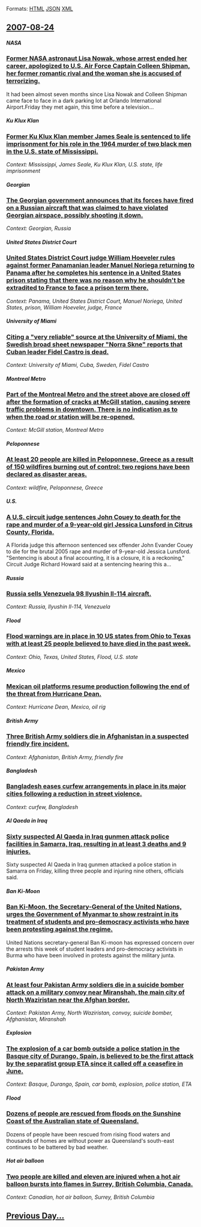 
Formats: [HTML](2007/08/24/index.html)  [JSON](2007/08/24/index.json)  [XML](2007/08/24/index.xml)  

## [2007-08-24](/news/2007/08/24/index.md)

##### NASA
### [ Former NASA astronaut Lisa Nowak, whose arrest ended her career, apologized to U.S. Air Force Captain Colleen Shipman, her former romantic rival and the woman she is accused of terrorizing. ](/news/2007/08/24/former-nasa-astronaut-lisa-nowak-whose-arrest-ended-her-career-apologized-to-u-s-air-force-captain-colleen-shipman-her-former-romantic.md)
It had been almost seven months since Lisa Nowak and Colleen Shipman came face to face in a dark parking lot at Orlando International Airport.Friday they met again, this time before a television...

##### Ku Klux Klan
### [ Former Ku Klux Klan member James Seale is sentenced to life imprisonment for his role in the 1964 murder of two black men in the U.S. state of Mississippi. ](/news/2007/08/24/former-ku-klux-klan-member-james-seale-is-sentenced-to-life-imprisonment-for-his-role-in-the-1964-murder-of-two-black-men-in-the-u-s-state.md)
_Context: Mississippi, James Seale, Ku Klux Klan, U.S. state, life imprisonment_

#####  Georgian
### [ The Georgian government announces that its forces have fired on a Russian aircraft that was claimed to have violated Georgian airspace, possibly shooting it down. ](/news/2007/08/24/the-georgian-government-announces-that-its-forces-have-fired-on-a-russian-aircraft-that-was-claimed-to-have-violated-georgian-airspace-pos.md)
_Context:  Georgian, Russia_

##### United States District Court
### [ United States District Court judge William Hoeveler rules against former Panamanian leader Manuel Noriega returning to Panama after he completes his sentence in a United States prison stating that there was no reason why he shouldn't be extradited to France to face a prison term there. ](/news/2007/08/24/united-states-district-court-judge-william-hoeveler-rules-against-former-panamanian-leader-manuel-noriega-returning-to-panama-after-he-comp.md)
_Context: Panama, United States District Court, Manuel Noriega, United States, prison, William Hoeveler, judge, France_

##### University of Miami
### [ Citing a "very reliable" source at the University of Miami, the Swedish broad sheet newspaper "Norra Skne" reports that Cuban leader Fidel Castro is dead. ](/news/2007/08/24/citing-a-very-reliable-source-at-the-university-of-miami-the-swedish-broad-sheet-newspaper-norra-skane-reports-that-cuban-leader-fidel.md)
_Context: University of Miami, Cuba, Sweden, Fidel Castro_

##### Montreal Metro
### [ Part of the Montreal Metro and the street above are closed off after the formation of cracks at McGill station, causing severe traffic problems in downtown. There is no indication as to when the road or station will be re-opened. ](/news/2007/08/24/part-of-the-montreal-metro-and-the-street-above-are-closed-off-after-the-formation-of-cracks-at-mcgill-station-causing-severe-traffic-prob.md)
_Context: McGill station, Montreal Metro_

##### Peloponnese
### [ At least 20 people are killed in Peloponnese, Greece as a result of 150 wildfires burning out of control: two regions have been declared as disaster areas. ](/news/2007/08/24/at-least-20-people-are-killed-in-peloponnese-greece-as-a-result-of-150-wildfires-burning-out-of-control-two-regions-have-been-declared-as.md)
_Context: wildfire, Peloponnese, Greece_

##### U.S.
### [ A U.S. circuit judge sentences John Couey to death for the rape and murder of a 9-year-old girl Jessica Lunsford in Citrus County, Florida. ](/news/2007/08/24/a-u-s-circuit-judge-sentences-john-couey-to-death-for-the-rape-and-murder-of-a-9-year-old-girl-jessica-lunsford-in-citrus-county-florida.md)
A Florida judge this afternoon sentenced sex offender John Evander Couey to die for the brutal 2005 rape and murder of 9-year-old Jessica Lunsford. &quot;Sentencing is about a final accounting, it is a closure, it is a reckoning,&quot; Circuit Judge Richard Howard said at a sentencing hearing this a...

##### Russia
### [ Russia sells Venezuela 98 Ilyushin Il-114 aircraft. ](/news/2007/08/24/russia-sells-venezuela-98-ilyushin-il-114-aircraft.md)
_Context: Russia, Ilyushin Il-114, Venezuela_

##### Flood
### [ Flood warnings are in place in 10 US states from Ohio to Texas with at least 25 people believed to have died in the past week. ](/news/2007/08/24/flood-warnings-are-in-place-in-10-us-states-from-ohio-to-texas-with-at-least-25-people-believed-to-have-died-in-the-past-week.md)
_Context: Ohio, Texas, United States, Flood, U.S. state_

##### Mexico
### [ Mexican oil platforms resume production following the end of the threat from Hurricane Dean. ](/news/2007/08/24/mexican-oil-platforms-resume-production-following-the-end-of-the-threat-from-hurricane-dean.md)
_Context: Hurricane Dean, Mexico, oil rig_

##### British Army
### [ Three British Army soldiers die in Afghanistan in a suspected friendly fire incident. ](/news/2007/08/24/three-british-army-soldiers-die-in-afghanistan-in-a-suspected-friendly-fire-incident.md)
_Context: Afghanistan, British Army, friendly fire_

##### Bangladesh
### [ Bangladesh eases curfew arrangements in place in its major cities following a reduction in street violence. ](/news/2007/08/24/bangladesh-eases-curfew-arrangements-in-place-in-its-major-cities-following-a-reduction-in-street-violence.md)
_Context: curfew, Bangladesh_

##### Al Qaeda in Iraq
### [ Sixty suspected Al Qaeda in Iraq gunmen attack police facilities in Samarra, Iraq, resulting in at least 3 deaths and 9 injuries. ](/news/2007/08/24/sixty-suspected-al-qaeda-in-iraq-gunmen-attack-police-facilities-in-samarra-iraq-resulting-in-at-least-3-deaths-and-9-injuries.md)
Sixty suspected Al Qaeda in Iraq gunmen attacked a police station in Samarra on Friday, killing three people and injuring nine others, officials said.

##### Ban Ki-Moon
### [ Ban Ki-Moon, the Secretary-General of the United Nations, urges the Government of Myanmar to show restraint in its treatment of students and pro-democracy activists who have been protesting against the regime. ](/news/2007/08/24/ban-ki-moon-the-secretary-general-of-the-united-nations-urges-the-government-of-myanmar-to-show-restraint-in-its-treatment-of-students-an.md)
United Nations secretary-general Ban Ki-moon has expressed concern over the arrests this week of student leaders and pro-democracy activists in Burma who have been involved in protests against the military junta.

##### Pakistan Army
### [ At least four Pakistan Army soldiers die in a suicide bomber attack on a military convoy near Miranshah, the main city of North Waziristan near the Afghan border. ](/news/2007/08/24/at-least-four-pakistan-army-soldiers-die-in-a-suicide-bomber-attack-on-a-military-convoy-near-miranshah-the-main-city-of-north-waziristan.md)
_Context: Pakistan Army, North Waziristan, convoy, suicide bomber, Afghanistan, Miranshah_

##### Explosion
### [ The explosion of a car bomb outside a police station in the Basque city of Durango, Spain, is believed to be the first attack by the separatist group ETA since it called off a ceasefire in June. ](/news/2007/08/24/the-explosion-of-a-car-bomb-outside-a-police-station-in-the-basque-city-of-durango-spain-is-believed-to-be-the-first-attack-by-the-separa.md)
_Context: Basque, Durango, Spain, car bomb, explosion, police station, ETA_

##### Flood
### [ Dozens of people are rescued from floods on the Sunshine Coast of the Australian state of Queensland. ](/news/2007/08/24/dozens-of-people-are-rescued-from-floods-on-the-sunshine-coast-of-the-australian-state-of-queensland.md)
Dozens of people have been rescued from rising flood waters and thousands of homes are without power as Queensland&#039;s south-east continues to be battered by bad weather.

##### Hot air balloon
### [ Two people are killed and eleven are injured when a hot air balloon bursts into flames in Surrey, British Columbia, Canada. ](/news/2007/08/24/two-people-are-killed-and-eleven-are-injured-when-a-hot-air-balloon-bursts-into-flames-in-surrey-british-columbia-canada.md)
_Context: Canadian, hot air balloon, Surrey, British Columbia_

## [Previous Day...](/news/2007/08/23/index.md)

